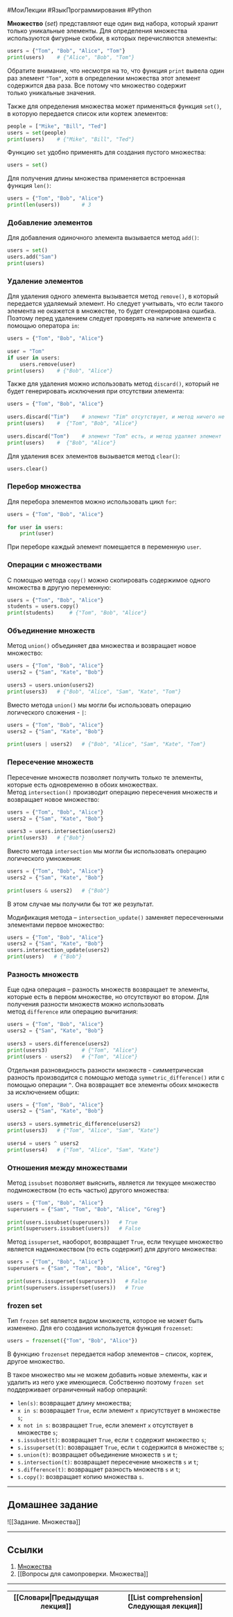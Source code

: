 #МоиЛекции #ЯзыкПрограммирования #Python 

**Множество** (*set*) представляют еще один вид набора, который хранит только уникальные элементы. Для определения множества используются фигурные скобки, в которых перечисляются элементы:

```python
users = {"Tom", "Bob", "Alice", "Tom"}
print(users)    # {"Alice", "Bob", "Tom"}
```

Обратите внимание, что несмотря на то, что функция `print` вывела один раз элемент `"Tom"`, хотя в определении множества этот элемент содержится два раза. Все потому что множество содержит только уникальные значения.

Также для определения множества может применяться функция `set()`, в которую передается список или кортеж элементов:

```python
people = ["Mike", "Bill", "Ted"]
users = set(people)
print(users)    # {"Mike", "Bill", "Ted"}
```

Функцию `set` удобно применять для создания пустого множества:

```python
users = set()
```

Для получения длины множества применяется встроенная функция `len()`:

```python
users = {"Tom", "Bob", "Alice"}
print(len(users))       # 3
```

### Добавление элементов

Для добавления одиночного элемента вызывается метод `add()`:

```python
users = set()
users.add("Sam")
print(users)
```

### Удаление элементов

Для удаления одного элемента вызывается метод `remove()`, в который передается удаляемый элемент. Но следует учитывать, что если такого элемента не окажется в множестве, то будет сгенерирована ошибка. Поэтому перед удалением следует проверять на наличие элемента с помощью оператора `in`:

```python
users = {"Tom", "Bob", "Alice"}
 
user = "Tom"
if user in users: 
    users.remove(user)
print(users)    # {"Bob", "Alice"}
```

Также для удаления можно использовать метод `discard()`, который не будет генерировать исключения при отсутствии элемента:

```python
users = {"Tom", "Bob", "Alice"}
 
users.discard("Tim")    # элемент "Tim" отсутствует, и метод ничего не делает
print(users)    #  {"Tom", "Bob", "Alice"}
 
users.discard("Tom")    # элемент "Tom" есть, и метод удаляет элемент
print(users)    #  {"Bob", "Alice"}
```

Для удаления всех элементов вызывается метод `clear()`:

```python
users.clear()
```

### Перебор множества

Для перебора элементов можно использовать цикл `for`:

```python
users = {"Tom", "Bob", "Alice"}
 
for user in users:
    print(user)
```

При переборе каждый элемент помещается в переменную `user`.

### Операции с множествами

С помощью метода `copy()` можно скопировать содержимое одного множества в другую переменную:

```python
users = {"Tom", "Bob", "Alice"}
students = users.copy()
print(students)     # {"Tom", "Bob", "Alice"}
```

### Объединение множеств

Метод `union()` объединяет два множества и возвращает новое множество:

```python
users = {"Tom", "Bob", "Alice"}
users2 = {"Sam", "Kate", "Bob"}
 
users3 = users.union(users2)
print(users3)   # {"Bob", "Alice", "Sam", "Kate", "Tom"}
```

Вместо метода `union()` мы могли бы использовать операцию логического сложения - `|`:

```python
users = {"Tom", "Bob", "Alice"}
users2 = {"Sam", "Kate", "Bob"}
 
print(users | users2)   # {"Bob", "Alice", "Sam", "Kate", "Tom"}
```

### Пересечение множеств

Пересечение множеств позволяет получить только те элементы, которые есть одновременно в обоих множествах. Метод `intersection()` производит операцию пересечения множеств и возвращает новое множество:

```python
users = {"Tom", "Bob", "Alice"}
users2 = {"Sam", "Kate", "Bob"}
 
users3 = users.intersection(users2)
print(users3)   # {"Bob"}
```

Вместо метода `intersection` мы могли бы использовать операцию логического умножения:

```python
users = {"Tom", "Bob", "Alice"}
users2 = {"Sam", "Kate", "Bob"}
 
print(users & users2)   # {"Bob"}
```

В этом случае мы получили бы тот же результат.

Модификация метода – `intersection_update()` заменяет пересеченными элементами первое множество:

```python
users = {"Tom", "Bob", "Alice"}
users2 = {"Sam", "Kate", "Bob"}
users.intersection_update(users2)
print(users)   # {"Bob"}
```

### Разность множеств

Еще одна операция – разность множеств возвращает те элементы, которые есть в первом множестве, но отсутствуют во втором. Для получения разности множеств можно использовать метод `difference` или операцию вычитания:

```python
users = {"Tom", "Bob", "Alice"}
users2 = {"Sam", "Kate", "Bob"}
 
users3 = users.difference(users2)
print(users3)           # {"Tom", "Alice"}
print(users - users2)   # {"Tom", "Alice"}
```

Отдельная разновидность разности множеств - симметрическая разность производится с помощью метода `symmetric_difference()` или с помощью операции `^`. Она возвращает все элементы обоих множеств за исключением общих:

```python
users = {"Tom", "Bob", "Alice"}
users2 = {"Sam", "Kate", "Bob"}
 
users3 = users.symmetric_difference(users2)
print(users3)   # {"Tom", "Alice", "Sam", "Kate"}
 
users4 = users ^ users2
print(users4)   # {"Tom", "Alice", "Sam", "Kate"}
```

### Отношения между множествами

Метод `issubset` позволяет выяснить, является ли текущее множество подмножеством (то есть частью) другого множества:

```python
users = {"Tom", "Bob", "Alice"}
superusers = {"Sam", "Tom", "Bob", "Alice", "Greg"}
 
print(users.issubset(superusers))   # True
print(superusers.issubset(users))   # False
```

Метод `issuperset`, наоборот, возвращает `True`, если текущее множество является надмножеством (то есть содержит) для другого множества:

```python
users = {"Tom", "Bob", "Alice"}
superusers = {"Sam", "Tom", "Bob", "Alice", "Greg"}
 
print(users.issuperset(superusers))   # False
print(superusers.issuperset(users))   # True
```

### frozen set

Тип `frozen` set является видом множеств, которое не может быть изменено. Для его создания используется функция `frozenset`:

```python
users = frozenset({"Tom", "Bob", "Alice"})
```

В функцию `frozenset` передается набор элементов – список, кортеж, другое множество.

В такое множество мы не можем добавить новые элементы, как и удалить из него уже имеющиеся. Собственно поэтому `frozen set` поддерживает ограниченный набор операций:

- `len(s)`: возвращает длину множества;
- `x in s`: возвращает `True`, если элемент `x` присутствует в множестве `s`;
- `x not in s`: возвращает `True`, если элемент `x` отсутствует в множестве `s`;
- `s.issubset(t)`: возвращает `True`, если `t` содержит множество `s`;
- `s.issuperset(t)`: возвращает `True`, если `t` содержится в множестве `s`;
- `s.union(t)`: возвращает объединение множеств `s` и `t`;
- `s.intersection(t)`: возвращает пересечение множеств `s` и `t`;
- `s.difference(t)`: возвращает разность множеств `s` и `t`;
- `s.copy()`: возвращает копию множества `s`.

---
## Домашнее задание

![[Задание. Множества]]

---
## Ссылки

1. [Множества](https://metanit.com/python/tutorial/3.4.php)
2. [[Вопросы для самопроверки. Множества]]

---

| [[Словари\|Предыдущая лекция]] | [[List comprehension\|Следующая лекция]] |
| ------------------------------ | ---------------------------------------- |
